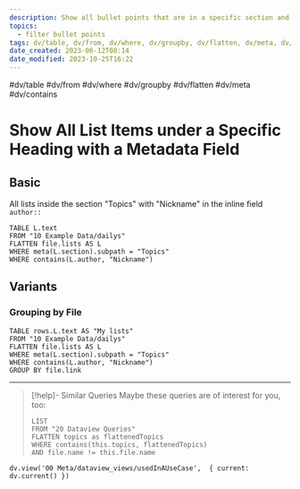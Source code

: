 ```yaml
---
description: Show all bullet points that are in a specific section and have a certain metadata value
topics:
  - filter bullet points
tags: dv/table, dv/from, dv/where, dv/groupby, dv/flatten, dv/meta, dv/contains
date_created: 2023-06-12T08:14
date_modified: 2023-10-25T16:22
---
```


#dv/table #dv/from #dv/where #dv/groupby #dv/flatten #dv/meta #dv/contains

# Show All List Items under a Specific Heading with a Metadata Field

## Basic

All lists inside the section "Topics" with "Nickname" in the inline field `author::`

```dataview
TABLE L.text
FROM "10 Example Data/dailys"
FLATTEN file.lists AS L
WHERE meta(L.section).subpath = "Topics"
WHERE contains(L.author, "Nickname")
```

## Variants

### Grouping by File

```dataview
TABLE rows.L.text AS "My lists"
FROM "10 Example Data/dailys"
FLATTEN file.lists AS L
WHERE meta(L.section).subpath = "Topics"
WHERE contains(L.author, "Nickname")
GROUP BY file.link
```

---

<!-- === end of query page ===  -->

> [!help]- Similar Queries
> Maybe these queries are of interest for you, too:
>
> ```dataview
> LIST
> FROM "20 Dataview Queries"
> FLATTEN topics as flattenedTopics
> WHERE contains(this.topics, flattenedTopics)
> AND file.name != this.file.name
> ```

```dataviewjs
dv.view('00 Meta/dataview_views/usedInAUseCase',  { current: dv.current() })
```
